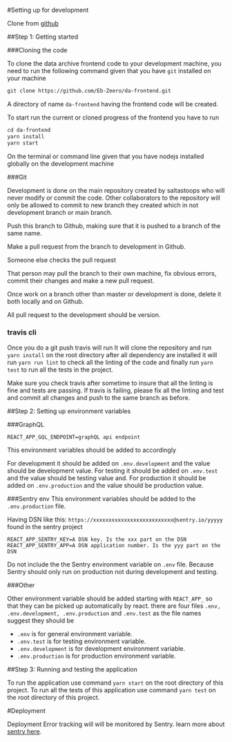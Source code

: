#Setting up for development

Clone from [github](https://github.com/Eb-Zeero/da-frontend)

##Step 1: Getting started

###Cloning the code 

To clone the data archive frontend code to your development machine, you need to run the following command given that 
you have `git` installed on your machine

```cfml
git clone https://github.com/Eb-Zeero/da-frontend.git

```

A directory of name `da-frontend` having the frontend code will be created.

To start run the current or cloned progress of the frontend you have to run 

```cfml
cd da-frontend
yarn install
yarn start

```
On the terminal or command line given that you have nodejs installed globally on the development machine

###Git

Development is done on the main repository created by saltastoops who will never modify or commit the code. Other 
collaborators to the repository will only be allowed to commit to new branch they created which in not development 
branch or main branch.
 
Push this branch to Github, making sure that it is pushed to a branch of the same 
name.

Make a pull request from the branch to development in Github.

Someone else checks the pull request

That person may pull the branch to their own machine, fix obvious errors, commit their changes and make a new pull 
request.

Once work on a branch other than master or development is done, delete it both 
locally and on Github.

All pull request to the development should be version.

### travis cli

Once you do a git push travis will run
It will clone the repository and run `yarn install` on the root directory after all dependency are installed it will run
`yarn run lint` to check all the linting of the code and finally run `yarn test` to run all the tests in the project. 
 
Make sure you check travis after sometime to insure that all the linting is fine and tests are passing.
If travis is failing, please fix all the linting and test and commit all changes and  push to the same branch as before.

##Step 2: Setting up environment variables

###GraphQL

```text
REACT_APP_GQL_ENDPOINT=graphQL api endpoint 
```
This environment variables should be added to accordingly

For development it should be added on `.env.development` and the value should be development value.
For testing it should be added on `.env.test` and the value should be testing value and.
For production it should be added on `.env.production` and the value should be production value.
 


###Sentry env
This environment variables should be added to the `.env.production` file.

Having DSN like this: `https://xxxxxxxxxxxxxxxxxxxxxxxxxx@sentry.io/yyyyy` found in the sentry project
```text
REACT_APP_SENTRY_KEY=A DSN key. Is the xxx part on the DSN
REACT_APP_SENTRY_APP=A DSN application number. Is the yyy part on the DSN 
```
Do not include the the Sentry environment variable on `.env` file. Because Sentry should only run on production not 
during development and testing.

###Other 

Other environment variable should be added starting with `REACT_APP_` so that they can be picked up automatically by 
react.
there are four files `.env, .env.development, .env.production` and `.env.test` as the file names suggest they should be 
- `.env` is for general environment variable.
- `.env.test` is for testing environment variable.
- `.env.development` is for development environment variable.
- `.env.production` is for production environment variable.

##Step 3: Running and testing the application

To run the application use command `yarn start` on the root directory of this project.
To run all the tests of this application use command `yarn test` on the root directory of this project.
 

#Deployment

Deployment Error tracking will will be monitored by Sentry.
learn more about [sentry here](https://sentry.io/welcome/).
